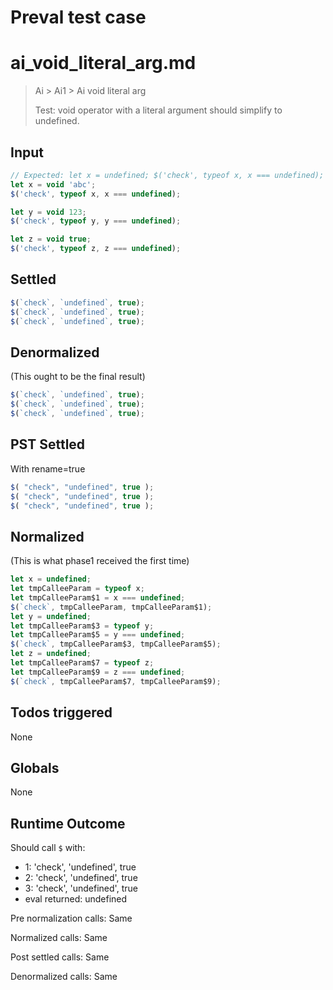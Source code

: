 # Preval test case

# ai_void_literal_arg.md

> Ai > Ai1 > Ai void literal arg
>
> Test: void operator with a literal argument should simplify to undefined.

## Input

`````js filename=intro
// Expected: let x = undefined; $('check', typeof x, x === undefined);
let x = void 'abc';
$('check', typeof x, x === undefined);

let y = void 123;
$('check', typeof y, y === undefined);

let z = void true;
$('check', typeof z, z === undefined);
`````


## Settled


`````js filename=intro
$(`check`, `undefined`, true);
$(`check`, `undefined`, true);
$(`check`, `undefined`, true);
`````


## Denormalized
(This ought to be the final result)

`````js filename=intro
$(`check`, `undefined`, true);
$(`check`, `undefined`, true);
$(`check`, `undefined`, true);
`````


## PST Settled
With rename=true

`````js filename=intro
$( "check", "undefined", true );
$( "check", "undefined", true );
$( "check", "undefined", true );
`````


## Normalized
(This is what phase1 received the first time)

`````js filename=intro
let x = undefined;
let tmpCalleeParam = typeof x;
let tmpCalleeParam$1 = x === undefined;
$(`check`, tmpCalleeParam, tmpCalleeParam$1);
let y = undefined;
let tmpCalleeParam$3 = typeof y;
let tmpCalleeParam$5 = y === undefined;
$(`check`, tmpCalleeParam$3, tmpCalleeParam$5);
let z = undefined;
let tmpCalleeParam$7 = typeof z;
let tmpCalleeParam$9 = z === undefined;
$(`check`, tmpCalleeParam$7, tmpCalleeParam$9);
`````


## Todos triggered


None


## Globals


None


## Runtime Outcome


Should call `$` with:
 - 1: 'check', 'undefined', true
 - 2: 'check', 'undefined', true
 - 3: 'check', 'undefined', true
 - eval returned: undefined

Pre normalization calls: Same

Normalized calls: Same

Post settled calls: Same

Denormalized calls: Same
